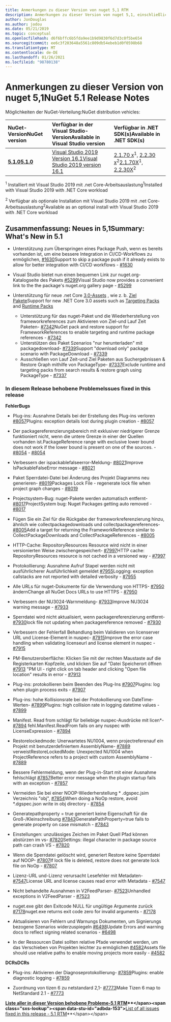 ```yaml
---
title: Anmerkungen zu dieser Version von nuget 5,1 RTM
description: Anmerkungen zu dieser Version von nuget 5,1, einschließlich neuer Features, Fehlerbehebungen und dcrs.
author: JonDouglas
ms.author: jodou
ms.date: 05/21/2019
ms.topic: conceptual
ms.openlocfilehash: d6f6bffc6b5fda9ee1b9d9830f6d7d3c0f5be654
ms.sourcegitcommit: ee6c3f203648a5561c809db54ebeb1d0f0598b68
ms.translationtype: MT
ms.contentlocale: de-DE
ms.lasthandoff: 01/26/2021
ms.locfileid: "98780138"
---
```

# <a name="nuget-51-release-notes"></a><span data-ttu-id="adbda-103">Anmerkungen zu dieser Version von nuget 5,1</span><span class="sxs-lookup"><span data-stu-id="adbda-103">NuGet 5.1 Release Notes</span></span>

<span data-ttu-id="adbda-104">Möglichkeiten der NuGet-Verteilung:</span><span class="sxs-lookup"><span data-stu-id="adbda-104">NuGet distribution vehicles:</span></span>

| <span data-ttu-id="adbda-105">NuGet-Version</span><span class="sxs-lookup"><span data-stu-id="adbda-105">NuGet version</span></span> | <span data-ttu-id="adbda-106">Verfügbar in der Visual Studio-Version</span><span class="sxs-lookup"><span data-stu-id="adbda-106">Available in Visual Studio version</span></span>| <span data-ttu-id="adbda-107">Verfügbar in .NET SDK(s)</span><span class="sxs-lookup"><span data-stu-id="adbda-107">Available in .NET SDK(s)</span></span>|
|:---|:---|:---|
| [<span data-ttu-id="adbda-108">**5.1.0**</span><span class="sxs-lookup"><span data-stu-id="adbda-108">**5.1.0**</span></span>](https://nuget.org/downloads) | [<span data-ttu-id="adbda-109">Visual Studio 2019 Version 16.1</span><span class="sxs-lookup"><span data-stu-id="adbda-109">Visual Studio 2019 version 16.1</span></span>](https://visualstudio.microsoft.com/downloads/) | <span data-ttu-id="adbda-110">[2.1.70 x](https://dotnet.microsoft.com/download/dotnet-core/2.1)<sup>1</sup>, [2.2.30 x](https://dotnet.microsoft.com/download/dotnet-core/2.2)<sup>2</sup></span><span class="sxs-lookup"><span data-stu-id="adbda-110">[2.1.70X](https://dotnet.microsoft.com/download/dotnet-core/2.1)<sup>1</sup>, [2.2.30X](https://dotnet.microsoft.com/download/dotnet-core/2.2)<sup>2</sup></span></span> |

<span data-ttu-id="adbda-111"><sup>1</sup> Installiert mit Visual Studio 2019 mit .net Core-Arbeitsauslastung</span><span class="sxs-lookup"><span data-stu-id="adbda-111"><sup>1</sup>Installed with Visual Studio 2019 with .NET Core workload</span></span> 

<span data-ttu-id="adbda-112"><sup>2</sup> Verfügbar als optionale Installation mit Visual Studio 2019 mit .net Core-Arbeitsauslastung</span><span class="sxs-lookup"><span data-stu-id="adbda-112"><sup>2</sup>Available as an optional install with Visual Studio 2019 with .NET Core workload</span></span>

## <a name="summary-whats-new-in-51"></a><span data-ttu-id="adbda-113">Zusammenfassung: Neues in 5,1</span><span class="sxs-lookup"><span data-stu-id="adbda-113">Summary: What's New in 5.1</span></span>

* <span data-ttu-id="adbda-114">Unterstützung zum Überspringen eines Package Push, wenn es bereits vorhanden ist, um eine bessere Integration in CI/CD-Workflows zu ermöglichen, [#1630](https://github.com/NuGet/Home/issues/1630#issuecomment-483461100)</span><span class="sxs-lookup"><span data-stu-id="adbda-114">Support to skip a package push if it already exists to allow for better integration with CI/CD workflows - [#1630](https://github.com/NuGet/Home/issues/1630#issuecomment-483461100)</span></span>

* <span data-ttu-id="adbda-115">Visual Studio bietet nun einen bequemen Link zur nuget.org-Katalogseite des Pakets [#5299](https://github.com/NuGet/Home/issues/5299#issuecomment-494458510)</span><span class="sxs-lookup"><span data-stu-id="adbda-115">Visual Studio now provides a convenient link to the the package's nuget.org gallery page - [#5299](https://github.com/NuGet/Home/issues/5299#issuecomment-494458510)</span></span>

* <span data-ttu-id="adbda-116">Unterstützung für neue .net Core [3,0-Assets](https://github.com/dotnet/cli/issues/10007) , wie z. b. [Ziel Pakete](https://github.com/dotnet/cli/issues/10006)</span><span class="sxs-lookup"><span data-stu-id="adbda-116">Support for new .NET Core 3.0 assets such as [Targeting Packs](https://github.com/dotnet/cli/issues/10006) and [Runtime Packs](https://github.com/dotnet/cli/issues/10007)</span></span>
  * <span data-ttu-id="adbda-117">Unterstützung für das nuget-Paket und die Wiederherstellung von frameworkreferences zum Aktivieren von Ziel-und Lauf Zeit Paketen- [#7342](https://github.com/NuGet/Home/issues/7342)</span><span class="sxs-lookup"><span data-stu-id="adbda-117">NuGet pack and restore support for FrameworkReferences to enable targeting and runtime package references - [#7342](https://github.com/NuGet/Home/issues/7342)</span></span>
  * <span data-ttu-id="adbda-118">Unterstützen des Paket Szenarios "nur herunterladen" mit packagedownload- [#7339](https://github.com/NuGet/Home/issues/7339)</span><span class="sxs-lookup"><span data-stu-id="adbda-118">Support "download only" package scenario with PackageDownload - [#7339](https://github.com/NuGet/Home/issues/7339)</span></span>
  * <span data-ttu-id="adbda-119">Ausschließen von Lauf Zeit-und Ziel Paketen aus Suchergebnissen & Restore Graph mithilfe von PackageType- [#7337](https://github.com/NuGet/Home/issues/7337)</span><span class="sxs-lookup"><span data-stu-id="adbda-119">Exclude runtime and targeting packs from search results & restore graph using PackageType - [#7337](https://github.com/NuGet/Home/issues/7337)</span></span>

### <a name="issues-fixed-in-this-release"></a><span data-ttu-id="adbda-120">In diesem Release behobene Probleme</span><span class="sxs-lookup"><span data-stu-id="adbda-120">Issues fixed in this release</span></span>

<span data-ttu-id="adbda-121">**Fehler**</span><span class="sxs-lookup"><span data-stu-id="adbda-121">**Bugs**</span></span>

* <span data-ttu-id="adbda-122">Plug-ins: Ausnahme Details bei der Erstellung des Plug-ins verloren [#8057](https://github.com/NuGet/Home/issues/8057)</span><span class="sxs-lookup"><span data-stu-id="adbda-122">Plugins:  exception details lost during plugin creation - [#8057](https://github.com/NuGet/Home/issues/8057)</span></span>

* <span data-ttu-id="adbda-123">Der packagereferenzierungsbereich mit exklusiver niedrigerer Grenze funktioniert nicht, wenn die untere Grenze in einer der Quellen vorhanden ist.</span><span class="sxs-lookup"><span data-stu-id="adbda-123">PackageReference range with exclusive lower bound does not work if the lower bound is present on one of the sources.</span></span><span data-ttu-id="adbda-124"> - [#8054](https://github.com/NuGet/Home/issues/8054)</span><span class="sxs-lookup"><span data-stu-id="adbda-124"> - [#8054](https://github.com/NuGet/Home/issues/8054)</span></span>

* <span data-ttu-id="adbda-125">Verbessern der ispackablefalseerror-Meldung- [#8021](https://github.com/NuGet/Home/issues/8021)</span><span class="sxs-lookup"><span data-stu-id="adbda-125">Improve IsPackableFalseError message - [#8021](https://github.com/NuGet/Home/issues/8021)</span></span>

* <span data-ttu-id="adbda-126">Paket Sperrdatei-Datei bei Änderung des Projekt Diagramms neu generieren- [#8019](https://github.com/NuGet/Home/issues/8019)</span><span class="sxs-lookup"><span data-stu-id="adbda-126">Packages Lock File - regenerate lock file when project graph changes - [#8019](https://github.com/NuGet/Home/issues/8019)</span></span>

* <span data-ttu-id="adbda-127">Projectsystem-Bug: nuget-Pakete werden automatisch entfernt- [#8017](https://github.com/NuGet/Home/issues/8017)</span><span class="sxs-lookup"><span data-stu-id="adbda-127">ProjectSystem bug: Nuget Packages getting auto removed - [#8017](https://github.com/NuGet/Home/issues/8017)</span></span>

* <span data-ttu-id="adbda-128">Fügen Sie ein Ziel für die Rückgabe der frameworkreferenzierung hinzu, ähnlich wie collectpackagedownloads und collectpackagereferences- [#8005](https://github.com/NuGet/Home/issues/8005)</span><span class="sxs-lookup"><span data-stu-id="adbda-128">Add a target for returning the FrameworkReference similar to CollectPackageDownloads and CollectPackageReferences - [#8005](https://github.com/NuGet/Home/issues/8005)</span></span>

* <span data-ttu-id="adbda-129">HTTP-Cache: RepositoryResources Resource wird nicht in einer versionierten Weise zwischengespeichert- [#7997](https://github.com/NuGet/Home/issues/7997)</span><span class="sxs-lookup"><span data-stu-id="adbda-129">HTTP cache:  RepositoryResources resource is not cached in a versioned way - [#7997](https://github.com/NuGet/Home/issues/7997)</span></span>

* <span data-ttu-id="adbda-130">Protokollierung: Ausnahme Aufruf Stapel werden nicht mit ausführlicherer Ausführlichkeit gemeldet [#7955](https://github.com/NuGet/Home/issues/7955)</span><span class="sxs-lookup"><span data-stu-id="adbda-130">Logging:  exception callstacks are not reported with detailed verbosity - [#7955](https://github.com/NuGet/Home/issues/7955)</span></span>

* <span data-ttu-id="adbda-131">Alle URLs für nuget-Dokumente für die Verwendung von HTTPS- [#7950](https://github.com/NuGet/Home/issues/7950) ändern</span><span class="sxs-lookup"><span data-stu-id="adbda-131">Change all NuGet Docs URLs to use HTTPS - [#7950](https://github.com/NuGet/Home/issues/7950)</span></span>

* <span data-ttu-id="adbda-132">Verbessern der NU3024-Warnmeldung- [#7933](https://github.com/NuGet/Home/issues/7933)</span><span class="sxs-lookup"><span data-stu-id="adbda-132">Improve NU3024 warning message - [#7933](https://github.com/NuGet/Home/issues/7933)</span></span>

* <span data-ttu-id="adbda-133">Sperrdatei wird nicht aktualisiert, wenn packagereferenzierung entfernt- [#7930](https://github.com/NuGet/Home/issues/7930)</span><span class="sxs-lookup"><span data-stu-id="adbda-133">lock file not updating when packagereference removed - [#7930](https://github.com/NuGet/Home/issues/7930)</span></span>

* <span data-ttu-id="adbda-134">Verbessern der Fehlerfall Behandlung beim Validieren von licenserver URL und License-Element in nuspec- [#7915](https://github.com/NuGet/Home/issues/7915)</span><span class="sxs-lookup"><span data-stu-id="adbda-134">Improve the error case handling when validating licenseurl and license element in nuspec - [#7915](https://github.com/NuGet/Home/issues/7915)</span></span>

* <span data-ttu-id="adbda-135">PM-Benutzeroberfläche: Klicken Sie mit der rechten Maustaste auf die Registerkarten Kopfzeile, und klicken Sie auf "Datei Speicherort öffnen [#7913](https://github.com/NuGet/Home/issues/7913) "</span><span class="sxs-lookup"><span data-stu-id="adbda-135">PM UI - right click on tab header and clicking "Open file location" results in error - [#7913](https://github.com/NuGet/Home/issues/7913)</span></span>

* <span data-ttu-id="adbda-136">Plug-ins: protokollieren beim Beenden des Plug-Ins [#7907](https://github.com/NuGet/Home/issues/7907)</span><span class="sxs-lookup"><span data-stu-id="adbda-136">Plugins:  log when plugin process exits - [#7907](https://github.com/NuGet/Home/issues/7907)</span></span>

* <span data-ttu-id="adbda-137">Plug-ins: hohe Kollisionsrate bei der Protokollierung von DateTime-Werten- [#7899](https://github.com/NuGet/Home/issues/7899)</span><span class="sxs-lookup"><span data-stu-id="adbda-137">Plugins:  high collision rate in logging datetime values - [#7899](https://github.com/NuGet/Home/issues/7899)</span></span>

* <span data-ttu-id="adbda-138">Manifest. Read from schlägt für beliebige nuspec-Ausdrücke mit licen\*- [#7894](https://github.com/NuGet/Home/issues/7894) fehl.</span><span class="sxs-lookup"><span data-stu-id="adbda-138">Manifest.ReadFrom fails on any nuspec with LicenseExpression - [#7894](https://github.com/NuGet/Home/issues/7894)</span></span>

* <span data-ttu-id="adbda-139">Restorelockedmode: Unerwartetes NU1004, wenn projectreferenauf ein Projekt mit benutzerdefiniertem AssemblyName- [#7889](https://github.com/NuGet/Home/issues/7889) verweist</span><span class="sxs-lookup"><span data-stu-id="adbda-139">RestoreLockedMode: Unexpected NU1004 when ProjectReference refers to a project with custom AssemblyName - [#7889](https://github.com/NuGet/Home/issues/7889)</span></span>

* <span data-ttu-id="adbda-140">Bessere Fehlermeldung, wenn der Plug-in-Start mit einer Ausnahme fehlschlägt [#7857](https://github.com/NuGet/Home/issues/7857)</span><span class="sxs-lookup"><span data-stu-id="adbda-140">Better error message when the plugin startup fails with an exception - [#7857](https://github.com/NuGet/Home/issues/7857)</span></span>

* <span data-ttu-id="adbda-141">Vermeiden Sie bei einer NOOP-Wiederherstellung \* .dgspec.jsim Verzeichnis "obj", [#7854](https://github.com/NuGet/Home/issues/7854)</span><span class="sxs-lookup"><span data-stu-id="adbda-141">When doing a NoOp restore, avoid \*.dgspec.json write in obj directory - [#7854](https://github.com/NuGet/Home/issues/7854)</span></span>

* <span data-ttu-id="adbda-142">Generatepathproperty = true generiert keine Eigenschaft für die Groß-/Kleinschreibung [#7843](https://github.com/NuGet/Home/issues/7843)</span><span class="sxs-lookup"><span data-stu-id="adbda-142">GeneratePathProperty=true fails to generate property on case mismatch - [#7843](https://github.com/NuGet/Home/issues/7843)</span></span>

* <span data-ttu-id="adbda-143">Einstellungen: unzulässiges Zeichen im Paket Quell Pfad können abstürzen im vs- [#7820](https://github.com/NuGet/Home/issues/7820)</span><span class="sxs-lookup"><span data-stu-id="adbda-143">Settings:  illegal character in package source path can crash VS - [#7820](https://github.com/NuGet/Home/issues/7820)</span></span>

* <span data-ttu-id="adbda-144">Wenn die Sperrdatei gelöscht wird, generiert Restore keine Sperrdatei auf NOOP- [#7807](https://github.com/NuGet/Home/issues/7807)</span><span class="sxs-lookup"><span data-stu-id="adbda-144">If lock file is deleted, restore does not generate lock file on NoOp  - [#7807](https://github.com/NuGet/Home/issues/7807)</span></span>

* <span data-ttu-id="adbda-145">Lizenz-URL und-Lizenz verursacht Lesefehler mit Metadaten- [#7547](https://github.com/NuGet/Home/issues/7547)</span><span class="sxs-lookup"><span data-stu-id="adbda-145">License URL and license causes read error with Metadata - [#7547](https://github.com/NuGet/Home/issues/7547)</span></span>

* <span data-ttu-id="adbda-146">Nicht behandelte Ausnahmen in V2FeedParser- [#7523](https://github.com/NuGet/Home/issues/7523)</span><span class="sxs-lookup"><span data-stu-id="adbda-146">Unhandled exceptions in V2FeedParser - [#7523](https://github.com/NuGet/Home/issues/7523)</span></span>

* <span data-ttu-id="adbda-147">nuget.exe gibt den Exitcode NULL für ungültige Argumente zurück [#7178](https://github.com/NuGet/Home/issues/7178)</span><span class="sxs-lookup"><span data-stu-id="adbda-147">nuget.exe returns exit code zero for invalid arguments - [#7178](https://github.com/NuGet/Home/issues/7178)</span></span>

* <span data-ttu-id="adbda-148">Aktualisieren von Fehlern und Warnungs Dokumenten, um Signierungs bezogene Szenarios widerzuspiegeln [#6498](https://github.com/NuGet/Home/issues/6498)</span><span class="sxs-lookup"><span data-stu-id="adbda-148">Update Errors and warning docs to reflect signing related scenarios - [#6498](https://github.com/NuGet/Home/issues/6498)</span></span>

* <span data-ttu-id="adbda-149">In der Ressourcen Datei sollten relative Pfade verwendet werden, um das Verschieben von Projekten leichter zu ermöglichen [#4582](https://github.com/NuGet/Home/issues/4582)</span><span class="sxs-lookup"><span data-stu-id="adbda-149">Assets file should use relative paths to enable moving projects more easily - [#4582](https://github.com/NuGet/Home/issues/4582)</span></span>

<span data-ttu-id="adbda-150">**DCRs**</span><span class="sxs-lookup"><span data-stu-id="adbda-150">**DCRs**</span></span>

* <span data-ttu-id="adbda-151">Plug-ins: Aktivieren der Diagnoseprotokollierung- [#7859](https://github.com/NuGet/Home/issues/7859)</span><span class="sxs-lookup"><span data-stu-id="adbda-151">Plugins:  enable diagnostic logging - [#7859](https://github.com/NuGet/Home/issues/7859)</span></span>

* <span data-ttu-id="adbda-152">Zuordnung von tizen 6 zu netstandard 2,1- [#7773](https://github.com/NuGet/Home/issues/7773)</span><span class="sxs-lookup"><span data-stu-id="adbda-152">Make Tizen 6 map to NetStandard 2.1 - [#7773](https://github.com/NuGet/Home/issues/7773)</span></span>

<span data-ttu-id="adbda-153">**[Liste aller in dieser Version behobene Probleme-5,1 RTM](https://github.com/nuget/home/issues?q=is%3Aissue+is%3Aclosed+milestone%3A%225.1")**</span><span class="sxs-lookup"><span data-stu-id="adbda-153">**[List of all issues fixed in this release - 5.1 RTM](https://github.com/nuget/home/issues?q=is%3Aissue+is%3Aclosed+milestone%3A%225.1")**</span></span>
